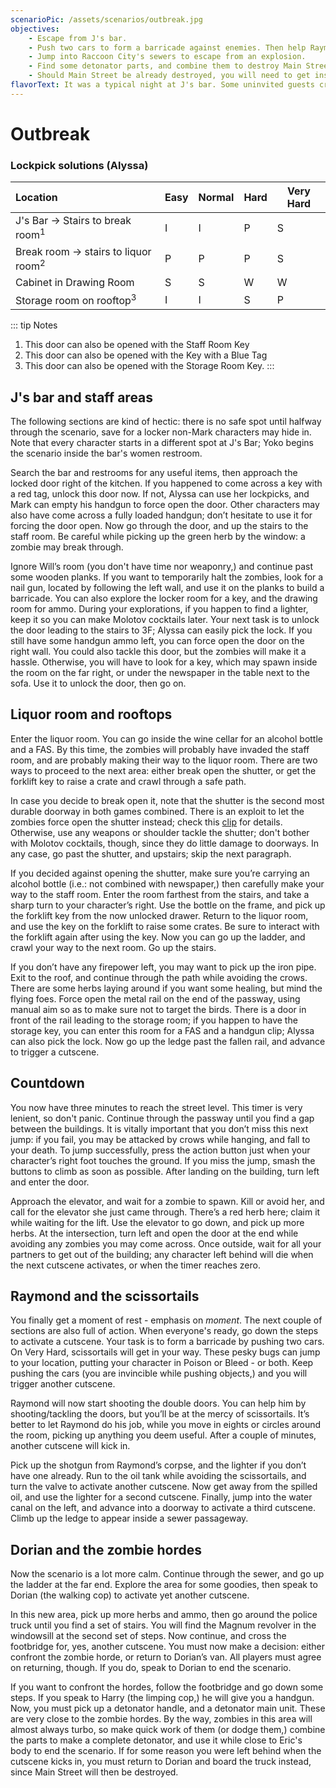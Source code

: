 ```yaml
---
scenarioPic: /assets/scenarios/outbreak.jpg
objectives:
    - Escape from J's bar.
    - Push two cars to form a barricade against enemies. Then help Raymond open a gate.
    - Jump into Raccoon City's sewers to escape from an explosion.
    - Find some detonator parts, and combine them to destroy Main Street and stop the zombie hordes.
    - Should Main Street be already destroyed, you will need to get inside Dorian's van.
flavorText: It was a typical night at J's bar. Some uninvited guests crashed the party. Our race for survival was just beginning...
---
```

# Outbreak

<ScenarioOverviewCard/>

### Lockpick solutions (Alyssa)

Location|Easy|Normal|Hard|Very Hard
:---|---|---|---|---
J's Bar &#8594; Stairs to break room<sup>1</sup>|I|I|P|S
Break room &#8594; stairs to liquor room<sup>2</sup>|P|P|P|S
Cabinet in Drawing Room|S|S|W|W
Storage room on rooftop<sup>3</sup>|I|I|S|P

::: tip Notes
1. This door can also be opened with the Staff Room Key
2. This door can also be opened with the Key with a Blue Tag
3. This door can also be opened with the Storage Room Key.
:::

## J's bar and staff areas

The following sections are kind of hectic: there is no safe spot until halfway through the scenario, save for a locker non-Mark characters may hide in. Note that every character starts in a different spot at J's Bar; Yoko begins the scenario inside the bar's women restroom.

Search the bar and restrooms for any useful items, then approach the locked door right of the kitchen. If you happened to come across a key with a red tag, unlock this door now. If not, Alyssa can use her lockpicks, and Mark can empty his handgun to force open the door. Other characters may also have come across a fully loaded handgun; don’t hesitate to use it for forcing the door open. Now go through the door, and up the stairs to the staff room. Be careful while picking up the green herb by the window: a zombie may break through.

Ignore Will’s room (you don't have time nor weaponry,) and continue past some wooden planks. If you want to temporarily halt the zombies, look for a nail gun, located by following the left wall, and use it on the planks to build a barricade. You can also explore the locker room for a key, and the drawing room for ammo. During your explorations, if you happen to find a lighter, keep it so you can make Molotov cocktails later. Your next task is to unlock the door leading to the stairs to 3F; Alyssa can easily pick the lock. If you still have some handgun ammo left, you can force open the door on the right wall. You could also tackle this door, but the zombies will make it a hassle. Otherwise, you will have to look for a key, which may spawn inside the room on the far right, or under the newspaper in the table next to the sofa. Use it to unlock the door, then go on.

## Liquor room and rooftops

Enter the liquor room. You can go inside the wine cellar for an alcohol bottle and a FAS. By this time, the zombies will probably have invaded the staff room, and are probably making their way to the liquor room. There are two ways to proceed to the next area: either break open the shutter, or get the forklift key to raise a crate and crawl through a safe path.

In case you decide to break open it, note that the shutter is the second most durable doorway in both games combined. There is an exploit to let the zombies force open the shutter instead; check this [clip](https://clips.twitch.tv/ObliqueYummyPieDoritosChip) for details. Otherwise, use any weapons or shoulder tackle the shutter; don't bother with Molotov cocktails, though, since they do little damage to doorways. In any case, go past the shutter, and upstairs; skip the next paragraph.

If you decided against opening the shutter, make sure you’re carrying an alcohol bottle (i.e.: not combined with newspaper,) then carefully make your way to the staff room. Enter the room farthest from the stairs, and take a sharp turn to your character’s right. Use the bottle on the frame, and pick up the forklift key from the now unlocked drawer. Return to the liquor room, and use the key on the forklift to raise some crates. Be sure to interact with the forklift again after using the key. Now you can go up the ladder, and crawl your way to the next room. Go up the stairs.

If you don’t have any firepower left, you may want to pick up the iron pipe. Exit to the roof, and continue through the path while avoiding the crows. There are some herbs laying around if you want some healing, but mind the flying foes. Force open the metal rail on the end of the passway, using manual aim so as to make sure not to target the birds. There is a door in front of the rail leading to the storage room; if you happen to have the storage key, you can enter this room for a FAS and a handgun clip; Alyssa can also pick the lock. Now go up the ledge past the fallen rail, and advance to trigger a cutscene.

## Countdown

You now have three minutes to reach the street level. This timer is very lenient, so don't panic. Continue through the passway until you find a gap between the buildings. It is vitally important that you don’t miss this next jump: if you fail, you may be attacked by crows while hanging, and fall to your death. To jump successfully, press the action button just when your character’s right foot touches the ground. If you miss the jump, smash the buttons to climb as soon as possible. After landing on the building, turn left and enter the door.

Approach the elevator, and wait for a zombie to spawn. Kill or avoid her, and call for the elevator she just came through. There’s a red herb here; claim it while waiting for the lift. Use the elevator to go down, and pick up more herbs. At the intersection, turn left and open the door at the end while avoiding any zombies you may come across. Once outside, wait for all your partners to get out of the building; any character left behind will die when the next cutscene activates, or when the timer reaches zero.

## Raymond and the scissortails

You finally get a moment of rest - emphasis on *moment*. The next couple of sections are also full of action. When everyone's ready, go down the steps to activate a cutscene. Your task is to form a barricade by pushing two cars. On Very Hard, scissortails will get in your way. These pesky bugs can jump to your location, putting your character in Poison or Bleed - or both. Keep pushing the cars (you are invincible while pushing objects,) and you will trigger another cutscene.

Raymond will now start shooting the double doors. You can help him by shooting/tackling the doors, but you’ll be at the mercy of scissortails. It’s better to let Raymond do his job, while you move in eights or circles around the room, picking up anything you deem useful. After a couple of minutes, another cutscene will kick in.

Pick up the shotgun from Raymond’s corpse, and the lighter if you don’t have one already. Run to the oil tank while avoiding the scissortails, and turn the valve to activate another cutscene. Now get away from the spilled oil, and use the lighter for a second cutscene. Finally, jump into the water canal on the left, and advance into a doorway to activate a third cutscene. Climb up the ledge to appear inside a sewer passageway.

## Dorian and the zombie hordes

Now the scenario is a lot more calm. Continue through the sewer, and go up the ladder at the far end. Explore the area for some goodies, then speak to Dorian (the walking cop) to activate yet another cutscene.

In this new area, pick up more herbs and ammo, then go around the police truck until you find a set of stairs. You will find the Magnum revolver in the windowsill at the second set of steps. Now continue, and cross the footbridge for, yes, another cutscene. You must now make a decision: either confront the zombie horde, or return to Dorian’s van. All players must agree on returning, though. If you do, speak to Dorian to end the scenario.

If you want to confront the hordes, follow the footbridge and go down some steps. If you speak to Harry (the limping cop,) he will give you a handgun. Now, you must pick up a detonator handle, and a detonator main unit. These are very close to the zombie hordes. By the way, zombies in this area will almost always turbo, so make quick work of them (or dodge them,) combine the parts to make a complete detonator, and use it while close to Eric's body to end the scenario. If for some reason you were left behind when the cutscene kicks in, you must return to Dorian and board the truck instead, since Main Street will then be destroyed.
